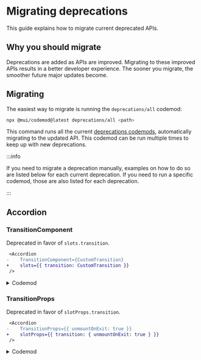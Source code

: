 # Migrating deprecations

<p class="description">This guide explains how to migrate current deprecated APIs.</p>

## Why you should migrate

Deprecations are added as APIs are improved.
Migrating to these improved APIs results in a better developer experience.
The sooner you migrate, the smoother future major updates become.

## Migrating

The easiest way to migrate is running the `deprecations/all` codemod:

```bash
npx @mui/codemod@latest deprecations/all <path>
```

This command runs all the current [deprecations codemods](#/), automatically migrating to the updated API.
This codemod can be run multiple times to keep up with new deprecations.

:::info

If you need to migrate a deprecation manually, examples on how to do so are listed below for each current deprecation.
If you need to run a specific codemod, those are also listed for each deprecation.

:::

## Accordion

### TransitionComponent

Deprecated in favor of `slots.transition`.

```diff
 <Accordion
-    TransitionComponent={CustomTransition}
+    slots={{ transition: CustomTransition }}
 />
```

<details>
<summary>Codemod</summary>
<br/>

Run the codemod for this deprecation with the following command ([source](#/))

```bash
npx @mui/codemod@latest deprecations/accordion-props <path>
```

</details>

### TransitionProps

Deprecated in favor of `slotProps.transition`.

```diff
 <Accordion
-    TransitionProps={{ unmountOnExit: true }}
+    slotProps={{ transition: { unmountOnExit: true } }}
 />
```

<details>
<summary>Codemod</summary>
<br/>

Run the codemod for this deprecation with the following command ([source](#/))

```bash
npx @mui/codemod@latest deprecations/accordion-props <path>
```

</details>
